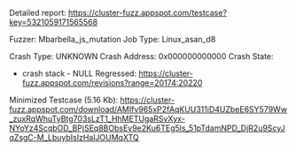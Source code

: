 Detailed report: https://cluster-fuzz.appspot.com/testcase?key=5321059171565568

Fuzzer: Mbarbella_js_mutation
Job Type: Linux_asan_d8

Crash Type: UNKNOWN
Crash Address: 0x000000000000
Crash State:
  - crash stack -
  NULL
Regressed: https://cluster-fuzz.appspot.com/revisions?range=20174:20220

Minimized Testcase (5.16 Kb): https://cluster-fuzz.appspot.com/download/AMIfv965xP2fAqKUU311iD4UZbeE6SY579Ww_zuxRqWhuTyBtg703sLzT1_HhMETUgaRSvXyx-NYoYz4ScqbOD_BPjSEq8BObsEy9e2Ku6TEg5ls_51pTdamNPD_DjR2u9ScyJqZsgC-M_LbuybIsIzHalJOUMqXTQ